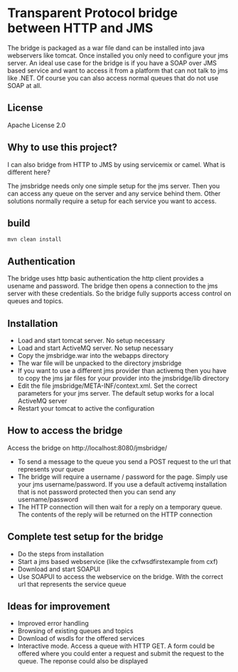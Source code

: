 # Transparent Protocol bridge between HTTP and JMS

The bridge is packaged as a war file dand can be installed into java webservers like tomcat. Once installed you only need to configure your jms server.
An ideal use case for the bridge is if you have a SOAP over JMS based service and want to access it from a platform that can not talk
to jms like .NET. Of course you can also access normal queues that do not use SOAP at all. 

## License

Apache License 2.0

## Why to use this project?
I can also bridge from HTTP to JMS by using servicemix or camel. What is different here?

The jmsbridge needs only one simple setup for the jms server. Then you can access any queue on the server and any service behind them. Other solutions normally require a setup for each service you want to access.

## build

    mvn clean install
    
## Authentication

The bridge uses http basic authentication the http client provides a usename and password. The bridge then opens a
connection to the jms server with these credentials. So the bridge fully supports access control on queues and topics.

## Installation

* Load and start tomcat server. No setup necessary
* Load and start ActiveMQ server. No setup necessary
* Copy the jmsbridge.war into the webapps directory
* The war file will be unpacked to the directory jmsbridge
* If you want to use a different jms provider than activemq then you have to copy the jms jar files for your provider into
the jmsbridge/lib directory
* Edit the file jmsbridge/META-INF/context.xml. Set the correct parameters for your jms server. The default setup works for a local ActiveMQ server
* Restart your tomcat to active the configuration

## How to access the bridge

Access the bridge on http://localhost:8080/jmsbridge/<queuename>

* To send a message to the queue you send a POST request to the url that represents your queue
* The bridge will require a username / password for the page. Simply use your jms username/password. If you use a
default activemq installation that is not password protected then you can send any username/password
* The HTTP connection will then wait for a reply on a temporary queue. The contents of the reply will be returned
on the HTTP connection

## Complete test setup for the bridge

* Do the steps from installation
* Start a jms based webservice (like the cxfwsdfirstexample from cxf)
* Download and start SOAPUI
* Use SOAPUI to access the webservice on the bridge. With the correct url that represents the service queue

## Ideas for improvement

* Improved error handling
* Browsing of existing queues and topics
* Download of wsdls for the offered services
* Interactive mode. Access a queue with HTTP GET. A form could be offered where you could enter a request and submit the
request to the queue. The reponse could also be displayed
